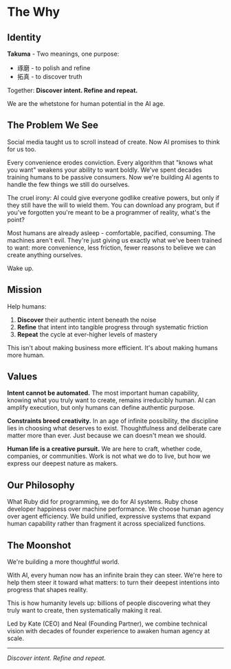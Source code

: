 # The Why

## Identity

**Takuma** - Two meanings, one purpose:
- 琢磨 - to polish and refine
- 拓真 - to discover truth

Together: **Discover intent. Refine and repeat.**

We are the whetstone for human potential in the AI age.

## The Problem We See

Social media taught us to scroll instead of create. Now AI promises to think for us too.

Every convenience erodes conviction. Every algorithm that "knows what you want" weakens your ability to want boldly. We've spent decades training humans to be passive consumers. Now we're building AI agents to handle the few things we still do ourselves.

The cruel irony: AI could give everyone godlike creative powers, but only if they still have the will to wield them. You can download any program, but if you've forgotten you're meant to be a programmer of reality, what's the point?

Most humans are already asleep - comfortable, pacified, consuming. The machines aren't evil. They're just giving us exactly what we've been trained to want: more convenience, less friction, fewer reasons to believe we can create anything ourselves.

Wake up.

## Mission

Help humans:
1. **Discover** their authentic intent beneath the noise
2. **Refine** that intent into tangible progress through systematic friction
3. **Repeat** the cycle at ever-higher levels of mastery

This isn't about making business more efficient. It's about making humans more human.

## Values

**Intent cannot be automated.** The most important human capability, knowing what you truly want to create, remains irreducibly human. AI can amplify execution, but only humans can define authentic purpose.

**Constraints breed creativity.** In an age of infinite possibility, the discipline lies in choosing what deserves to exist. Thoughtfulness and deliberate care matter more than ever. Just because we can doesn't mean we should.

**Human life is a creative pursuit.** We are here to craft, whether code, companies, or communities. Work is not what we do to live, but how we express our deepest nature as makers.

## Our Philosophy

What Ruby did for programming, we do for AI systems. Ruby chose developer happiness over machine performance. We choose human agency over agent efficiency. We build unified, expressive systems that expand human capability rather than fragment it across specialized functions.

## The Moonshot

We're building a more thoughtful world.

With AI, every human now has an infinite brain they can steer. We're here to help them steer it toward what matters: to turn their deepest intentions into progress that shapes reality.

This is how humanity levels up: billions of people discovering what they truly want to create, then systematically making it real.

Led by Kate (CEO) and Neal (Founding Partner), we combine technical vision with decades of founder experience to awaken human agency at scale.

---

*Discover intent. Refine and repeat.*